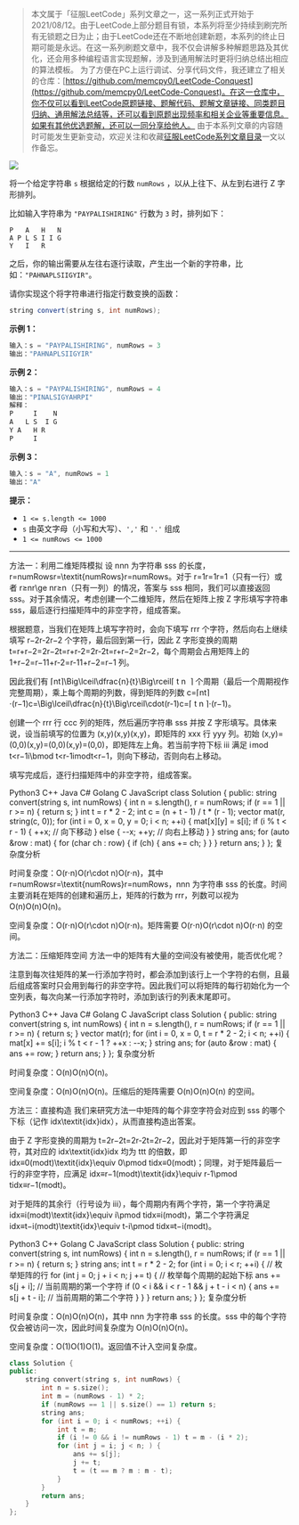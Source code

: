 > 本文属于「征服LeetCode」系列文章之一，这一系列正式开始于2021/08/12。由于LeetCode上部分题目有锁，本系列将至少持续到刷完所有无锁题之日为止；由于LeetCode还在不断地创建新题，本系列的终止日期可能是永远。在这一系列刷题文章中，我不仅会讲解多种解题思路及其优化，还会用多种编程语言实现题解，涉及到通用解法时更将归纳总结出相应的算法模板。
> <b></b>
> 为了方便在PC上运行调试、分享代码文件，我还建立了相关的仓库：[https://github.com/memcpy0/LeetCode-Conquest](https://github.com/memcpy0/LeetCode-Conquest)。在这一仓库中，你不仅可以看到LeetCode原题链接、题解代码、题解文章链接、同类题目归纳、通用解法总结等，还可以看到原题出现频率和相关企业等重要信息。如果有其他优选题解，还可以一同分享给他人。
> <b></b>
> 由于本系列文章的内容随时可能发生更新变动，欢迎关注和收藏[征服LeetCode系列文章目录](https://memcpy0.blog.csdn.net/article/details/119656559)一文以作备忘。

![](https://image-1307616428.cos.ap-beijing.myqcloud.com/Obsidian/202310091337298.png)

将一个给定字符串 `s` 根据给定的行数 `numRows` ，以从上往下、从左到右进行 Z 字形排列。

比如输入字符串为 `"PAYPALISHIRING"` 行数为 `3` 时，排列如下：
```
P   A   H   N
A P L S I I G
Y   I   R
```
之后，你的输出需要从左往右逐行读取，产生出一个新的字符串，比如：`"PAHNAPLSIIGYIR"`。

请你实现这个将字符串进行指定行数变换的函数：
```java
string convert(string s, int numRows);
```
**示例 1：**
```java
输入：s = "PAYPALISHIRING", numRows = 3
输出："PAHNAPLSIIGYIR"
```
**示例 2：**
```java
输入：s = "PAYPALISHIRING", numRows = 4
输出："PINALSIGYAHRPI"
解释：
P     I    N
A   L S  I G
Y A   H R
P     I
```
**示例 3：**
```java
输入：s = "A", numRows = 1
输出："A"
```
**提示：**
- `1 <= s.length <= 1000`
- `s` 由英文字母（小写和大写）、`','` 和 `'.'` 组成
- `1 <= numRows <= 1000`

---
方法一：利用二维矩阵模拟
设 nnn 为字符串 sss 的长度，r=numRowsr=\textit{numRows}r=numRows。对于 r=1r=1r=1（只有一行）或者 r≥nr\ge nr≥n（只有一列）的情况，答案与 sss 相同，我们可以直接返回 sss。对于其余情况，考虑创建一个二维矩阵，然后在矩阵上按 Z 字形填写字符串 sss，最后逐行扫描矩阵中的非空字符，组成答案。

根据题意，当我们在矩阵上填写字符时，会向下填写 rrr 个字符，然后向右上继续填写 r−2r-2r−2 个字符，最后回到第一行，因此 Z 字形变换的周期 t=r+r−2=2r−2t=r+r-2=2r-2t=r+r−2=2r−2，每个周期会占用矩阵上的 1+r−2=r−11+r-2=r-11+r−2=r−1 列。

因此我们有 ⌈nt⌉\Big\lceil\dfrac{n}{t}\Big\rceil⌈ 
t
n
​
 ⌉ 个周期（最后一个周期视作完整周期），乘上每个周期的列数，得到矩阵的列数 c=⌈nt⌉⋅(r−1)c=\Big\lceil\dfrac{n}{t}\Big\rceil\cdot(r-1)c=⌈ 
t
n
​
 ⌉⋅(r−1)。

创建一个 rrr 行 ccc 列的矩阵，然后遍历字符串 sss 并按 Z 字形填写。具体来说，设当前填写的位置为 (x,y)(x,y)(x,y)，即矩阵的 xxx 行 yyy 列。初始 (x,y)=(0,0)(x,y)=(0,0)(x,y)=(0,0)，即矩阵左上角。若当前字符下标 iii 满足 i mod t<r−1i\bmod t<r-1imodt<r−1，则向下移动，否则向右上移动。

填写完成后，逐行扫描矩阵中的非空字符，组成答案。

Python3
C++
Java
C#
Golang
C
JavaScript
class Solution {
public:
    string convert(string s, int numRows) {
        int n = s.length(), r = numRows;
        if (r == 1 || r >= n) {
            return s;
        }
        int t = r * 2 - 2;
        int c = (n + t - 1) / t * (r - 1);
        vector<string> mat(r, string(c, 0));
        for (int i = 0, x = 0, y = 0; i < n; ++i) {
            mat[x][y] = s[i];
            if (i % t < r - 1) {
                ++x; // 向下移动
            } else {
                --x;
                ++y; // 向右上移动
            }
        }
        string ans;
        for (auto &row : mat) {
            for (char ch : row) {
                if (ch) {
                    ans += ch;
                }
            }
        }
        return ans;
    }
};
复杂度分析

时间复杂度：O(r⋅n)O(r\cdot n)O(r⋅n)，其中 r=numRowsr=\textit{numRows}r=numRows，nnn 为字符串 sss 的长度。时间主要消耗在矩阵的创建和遍历上，矩阵的行数为 rrr，列数可以视为 O(n)O(n)O(n)。

空间复杂度：O(r⋅n)O(r\cdot n)O(r⋅n)。矩阵需要 O(r⋅n)O(r\cdot n)O(r⋅n) 的空间。

方法二：压缩矩阵空间
方法一中的矩阵有大量的空间没有被使用，能否优化呢？

注意到每次往矩阵的某一行添加字符时，都会添加到该行上一个字符的右侧，且最后组成答案时只会用到每行的非空字符。因此我们可以将矩阵的每行初始化为一个空列表，每次向某一行添加字符时，添加到该行的列表末尾即可。

Python3
C++
Java
C#
Golang
C
JavaScript
class Solution {
public:
    string convert(string s, int numRows) {
        int n = s.length(), r = numRows;
        if (r == 1 || r >= n) {
            return s;
        }
        vector<string> mat(r);
        for (int i = 0, x = 0, t = r * 2 - 2; i < n; ++i) {
            mat[x] += s[i];
            i % t < r - 1 ? ++x : --x;
        }
        string ans;
        for (auto &row : mat) {
            ans += row;
        }
        return ans;
    }
};
复杂度分析

时间复杂度：O(n)O(n)O(n)。

空间复杂度：O(n)O(n)O(n)。压缩后的矩阵需要 O(n)O(n)O(n) 的空间。

方法三：直接构造
我们来研究方法一中矩阵的每个非空字符会对应到 sss 的哪个下标（记作 idx\textit{idx}idx），从而直接构造出答案。

由于 Z 字形变换的周期为 t=2r−2t=2r-2t=2r−2，因此对于矩阵第一行的非空字符，其对应的 idx\textit{idx}idx 均为 ttt 的倍数，即 idx≡0(modt)\textit{idx}\equiv 0\pmod tidx≡0(modt)；同理，对于矩阵最后一行的非空字符，应满足 idx≡r−1(modt)\textit{idx}\equiv r-1\pmod tidx≡r−1(modt)。

对于矩阵的其余行（行号设为 iii），每个周期内有两个字符，第一个字符满足 idx≡i(modt)\textit{idx}\equiv i\pmod tidx≡i(modt)，第二个字符满足 idx≡t−i(modt)\textit{idx}\equiv t-i\pmod tidx≡t−i(modt)。

Python3
C++
Golang
C
JavaScript
class Solution {
public:
    string convert(string s, int numRows) {
        int n = s.length(), r = numRows;
        if (r == 1 || r >= n) {
            return s;
        }
        string ans;
        int t = r * 2 - 2;
        for (int i = 0; i < r; ++i) { // 枚举矩阵的行
            for (int j = 0; j + i < n; j += t) { // 枚举每个周期的起始下标
                ans += s[j + i]; // 当前周期的第一个字符
                if (0 < i && i < r - 1 && j + t - i < n) {
                    ans += s[j + t - i]; // 当前周期的第二个字符
                }
            }
        }
        return ans;
    }
};
复杂度分析

时间复杂度：O(n)O(n)O(n)，其中 nnn 为字符串 sss 的长度。sss 中的每个字符仅会被访问一次，因此时间复杂度为 O(n)O(n)O(n)。

空间复杂度：O(1)O(1)O(1)。返回值不计入空间复杂度。

 
```cpp
class Solution {
public:
    string convert(string s, int numRows) {
        int n = s.size();
        int m = (numRows - 1) * 2;
        if (numRows == 1 || s.size() == 1) return s;
        string ans;
        for (int i = 0; i < numRows; ++i) {
            int t = m;
            if (i != 0 && i != numRows - 1) t = m - (i * 2);
            for (int j = i; j < n; ) {
                ans += s[j];
                j += t;
                t = (t == m ? m : m - t);
            }
        }
        return ans;
    }
};
```